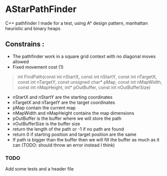 # AStarPathFinder


C++ pathfinder I made for a test, using A* design pattern, manhattan heuristic and binary heaps


## Constrains : 


* The pathfinder work in a square grid context with no diagonal moves allowed
* Fixed movement cost (1)



> int FindPath(const int nStartX, const int nStartY,
>             const int nTargetX, const int nTargetY, 
>             const unsigned char* pMap, const int nMapWidth, const int nMapHeight,
>             int* pOutBuffer, const int nOutBufferSize)


* nStartX and nStartY are the starting coordinates
* nTargetX and nTargetY are the target coordinates
* pMap contain the current map
* nMapWidth and nMapHeight contains the map dimensions
* pOutBuffer is the buffer where we will store the path
* nOutBufferSize is the buffer size
* return the length of the path or -1 if no path are found
* return 0 if starting position and target position are the same
* If path is bigger than the buffer then we will fill the buffer as much as it can (TODO: should throw an error instead I think)


### TODO


Add some tests and a header file